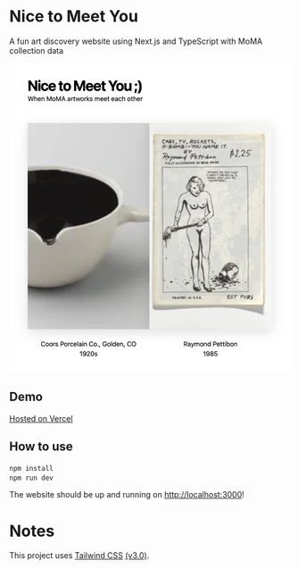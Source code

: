 # Nice to Meet You

A fun art discovery website using Next.js and TypeScript with MoMA collection data

![preview](preview.png)

## Demo

[Hosted on Vercel](https://moma-artworks-discovery-i24f89z19-enbochen.vercel.app)

## How to use

```bash
npm install
npm run dev
```

The website should be up and running on [http://localhost:3000](http://localhost:3000)!

# Notes

This project uses [Tailwind CSS](https://tailwindcss.com) [(v3.0)](https://tailwindcss.com/blog/tailwindcss-v3).
